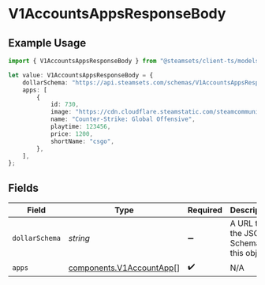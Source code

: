 # V1AccountsAppsResponseBody

## Example Usage

```typescript
import { V1AccountsAppsResponseBody } from "@steamsets/client-ts/models/components";

let value: V1AccountsAppsResponseBody = {
    dollarSchema: "https://api.steamsets.com/schemas/V1AccountsAppsResponseBody.json",
    apps: [
        {
            id: 730,
            image: "https://cdn.cloudflare.steamstatic.com/steamcommunity/public/images/apps/730/a1a2f9f3f4c0c2b1f8d3a4e5f6d7e8f9.jpg",
            name: "Counter-Strike: Global Offensive",
            playtime: 123456,
            price: 1200,
            shortName: "csgo",
        },
    ],
};
```

## Fields

| Field                                                                | Type                                                                 | Required                                                             | Description                                                          | Example                                                              |
| -------------------------------------------------------------------- | -------------------------------------------------------------------- | -------------------------------------------------------------------- | -------------------------------------------------------------------- | -------------------------------------------------------------------- |
| `dollarSchema`                                                       | *string*                                                             | :heavy_minus_sign:                                                   | A URL to the JSON Schema for this object.                            | https://api.steamsets.com/schemas/V1AccountsAppsResponseBody.json    |
| `apps`                                                               | [components.V1AccountApp](../../models/components/v1accountapp.md)[] | :heavy_check_mark:                                                   | N/A                                                                  |                                                                      |